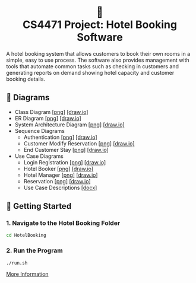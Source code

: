 <p align="center" style="font-size: 30px">

</p>
<h1 align="center">
  🏨<br/>
  CS4471 Project: Hotel Booking Software
</h1>
A hotel booking system that allows customers to book their own rooms in a simple, easy to use process. The software also provides management with tools that automate common tasks such as checking in customers and generating reports on demand showing hotel capacity and customer booking details.

## 📌 Diagrams

- Class Diagram [[png]](Diagrams/ClassDiagram/Class%20Diagram.drawio.png)&nbsp;[[draw.io]](Diagrams/ClassDiagram/Class%20Diagram.drawio)
- ER Diagram [[png]](Diagrams/ERDiagram/ERDiagram.drawio.png)&nbsp;[[draw.io]](Diagrams/ERDiagram/ERDiagram.drawio)
- System Architecture Diagram [[png]](Diagrams/SystemArchitecture/System%20Architecture.drawio.png)&nbsp;[[draw.io]](Diagrams/SystemArchitecture/System%20Architecture.drawio)
- Sequence Diagrams
  - Authentication [[png]](Diagrams/Sequence/Authentication.drawio.png)&nbsp;[[draw.io]](Diagrams/Sequence/Authentication.drawio)
  - Customer Modify Reservation [[png]](Diagrams/Sequence/CustomerModifyReservation.drawio.png)&nbsp;[[draw.io]](Diagrams/Sequence/CustomerModifyReservation.drawio)
  - End Customer Stay [[png]](Diagrams/Sequence/EndCustomerStay.drawio.png)&nbsp;[[draw.io]](Diagrams/Sequence/EndCustomerStay.drawio)
- Use Case Diagrams
  - Login Registration [[png]](Diagrams/UseCase/LoginRegistration.drawio.png)&nbsp;[[draw.io]](Diagrams/UseCase/LoginRegistration.drawio)
  - Hotel Booker [[png]](Diagrams/UseCase/HotelBooker.drawio.png)&nbsp;[[draw.io]](Diagrams/UseCase/HotelBooker.drawio)
  - Hotel Manager [[png]](Diagrams/UseCase/HotelManager.drawio.png)&nbsp;[[draw.io]](Diagrams/UseCase/HotelManager.drawio)
  - Reservation [[png]](Diagrams/UseCase/Reservation.drawio.png)&nbsp;[[draw.io]](Diagrams/UseCase/Reservation.drawio)
  - Use Case Descriptions [[docx]](Diagrams/UseCase/Usecase%20Descriptions.docx)

## 🚀 Getting Started

### 1. **Navigate to the Hotel Booking Folder**

```sh
cd HotelBooking
```

### 2. **Run the Program**

```sh
./run.sh
```

[More Information](HotelBooking#readme)

